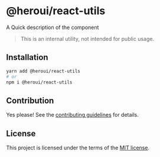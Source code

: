 # @heroui/react-utils

A Quick description of the component

> This is an internal utility, not intended for public usage.

## Installation

```sh
yarn add @heroui/react-utils
# or
npm i @heroui/react-utils
```

## Contribution

Yes please! See the
[contributing guidelines](https://github.com/frontio-ai/heroui/blob/master/CONTRIBUTING.md)
for details.

## License

This project is licensed under the terms of the
[MIT license](https://github.com/frontio-ai/heroui/blob/master/LICENSE).
